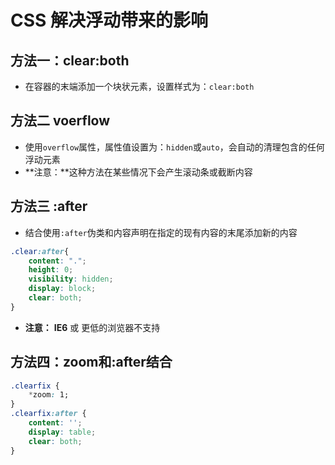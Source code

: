 # CSS 解决浮动带来的影响

## 方法一：clear:both

* 在容器的末端添加一个块状元素，设置样式为：`clear:both`

## 方法二 voerflow

* 使用`overflow`属性，属性值设置为：`hidden`或`auto`，会自动的清理包含的任何浮动元素
* **注意：**这种方法在某些情况下会产生滚动条或截断内容

## 方法三 :after

* 结合使用`:after`伪类和内容声明在指定的现有内容的末尾添加新的内容

```css
.clear:after{
	content: ".";
	height: 0;
	visibility: hidden;
	display: block;
	clear: both;
}
```

* **注意：** **IE6** 或 更低的浏览器不支持

## 方法四：zoom和:after结合

```css
.clearfix {
	*zoom: 1;
}
.clearfix:after {
	content: '';
	display: table;
	clear: both;
}
```
